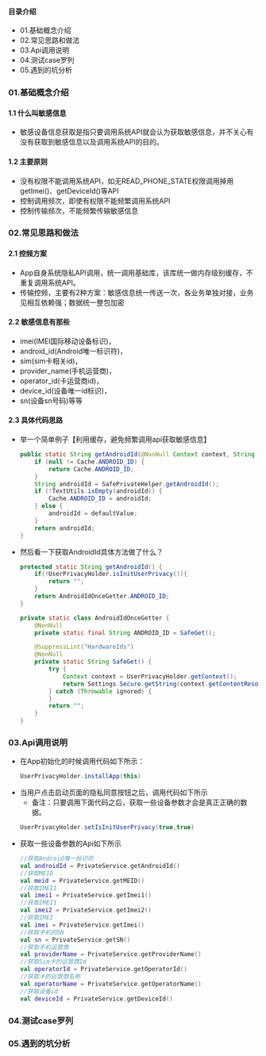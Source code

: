 #### 目录介绍
- 01.基础概念介绍
- 02.常见思路和做法
- 03.Api调用说明
- 04.测试case罗列
- 05.遇到的坑分析




### 01.基础概念介绍
#### 1.1 什么叫敏感信息
- 敏感设备信息获取是指只要调用系统API就会认为获取敏感信息，并不关心有没有获取到敏感信息以及调用系统API的目的。


#### 1.2 主要原则
- 没有权限不能调用系统API，如无READ_PHONE_STATE权限调用掉用getImei()、getDeviceId()等API
- 控制调用频次，即使有权限不能频繁调用系统API
- 控制传输频次，不能频繁传输敏感信息



### 02.常见思路和做法
#### 2.1 控频方案
- App自身系统隐私API调用，统一调用基础库，该库统一做内存级别缓存，不重复调用系统API。
- 传输控频，主要有2种方案：敏感信息统一传送一次，各业务单独对接，业务见相互依赖强；数据统一整包加密



#### 2.2 敏感信息有那些
- imei(IMEI国际移动设备标识)，
- android_id(Android唯一标识符)，
- sim(sim卡相关id)，
- provider_name(手机运营商)，
- operator_id(卡运营商id)，
- device_id(设备唯一id标识)，
- sn(设备sn号码)等等



#### 2.3 具体代码思路
- 举一个简单例子【利用缓存，避免频繁调用api获取敏感信息】
    ``` java
    public static String getAndroidId(@NonNull Context context, String defaultValue) {
        if (null != Cache.ANDROID_ID) {
            return Cache.ANDROID_ID;
        }
        String androidId = SafePrivateHelper.getAndroidId();
        if (!TextUtils.isEmpty(androidId)) {
            Cache.ANDROID_ID = androidId;
        } else {
            androidId = defaultValue;
        }
        return androidId;
    }
    ```
- 然后看一下获取AndroidId具体方法做了什么？
    ``` java
    protected static String getAndroidId() {
        if(!UserPrivacyHolder.isInitUserPrivacy()){
            return "";
        }
        return AndroidIdOnceGetter.ANDROID_ID;
    }
    
    private static class AndroidIdOnceGetter {
        @NonNull
        private static final String ANDROID_ID = SafeGet();
    
        @SuppressLint("HardwareIds")
        @NonNull
        private static String SafeGet() {
            try {
                Context context = UserPrivacyHolder.getContext();
                return Settings.Secure.getString(context.getContentResolver(), Settings.Secure.ANDROID_ID);
            } catch (Throwable ignored) {
            }
            return "";
        }
    }
    ```




### 03.Api调用说明
- 在App初始化的时候调用代码如下所示：
    ``` java
    UserPrivacyHolder.installApp(this)
    ```
- 当用户点击启动页面的隐私同意按钮之后，调用代码如下所示
    - 备注：只要调用下面代码之后，获取一些设备参数才会是真正正确的数据。
    ``` java
    UserPrivacyHolder.setIsInitUserPrivacy(true,true)
    ```
- 获取一些设备参数的Api如下所示
    ``` kotlin
    //获取Android唯一标识符
    val androidId = PrivateService.getAndroidId()
    //获取MEID
    val meid = PrivateService.getMEID()
    //获取IMEI1
    val imei1 = PrivateService.getImei1()
    //获取IMEI1
    val imei2 = PrivateService.getImei2()
    //获取IMEI
    val imei = PrivateService.getImei()
    //获取手机的SN
    val sn = PrivateService.getSN()
    //获取手机运营商
    val providerName = PrivateService.getProviderName()
    //获取Sim卡的运营商Id
    val operatorId = PrivateService.getOperatorId()
    //获取卡的运营商名称
    val operatorName = PrivateService.getOperatorName()
    //获取设备id
    val deviceId = PrivateService.getDeviceId()
    ```


### 04.测试case罗列



### 05.遇到的坑分析










































